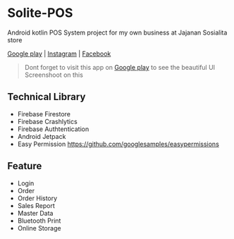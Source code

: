 # Solite-POS
Android kotlin POS System project for my own business at Jajanan Sosialita store

<a href="https://play.google.com/store/apps/details?id=com.socialite.solite_pos">Google play</a> | <a href="https://www.instagram.com/jajanansosialita/">Instagram</a> | <a href="https://www.facebook.com/jajanansosialita">Facebook</a>

> Dont forget to visit this app on <a href="https://play.google.com/store/apps/details?id=com.socialite.solite_pos">Google play</a> to see the beautiful UI Screenshoot on this 

## Technical Library
- Firebase Firestore
- Firebase Crashlytics
- Firebase Authtentication
- Android Jetpack
- Easy Permission https://github.com/googlesamples/easypermissions
    
## Feature
- Login
- Order
- Order History
- Sales Report
- Master Data
- Bluetooth Print
- Online Storage

